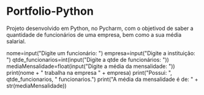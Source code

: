 # Portfolio-Python
Projeto desenvolvido em Python, no Pycharm, com o objetivod de saber a quantidade de funcionários de uma empresa, bem como a sua média salarial.

nome=input("Digite um funcionário: ")
empresa=input("Digite a instituição: ")
qtde_funcionarios=int(input("Digite a qtde de funcionários: "))
mediaMensalidade=float(input("Digite a média da mensalidade: "))
print(nome + " trabalha na empresa " + empresa)
print("Possui: ", qtde_funcionarios, " funcionarios.")
print("A média da mensalidade é de: " + str(mediaMensalidade))


